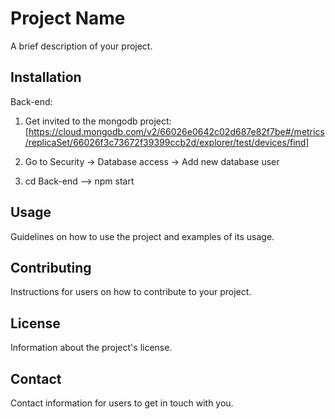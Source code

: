 # Project Name

A brief description of your project.

## Installation

Back-end: 
1. Get invited to the mongodb project: [https://cloud.mongodb.com/v2/66026e0642c02d687e82f7be#/metrics/replicaSet/66026f3c73672f39399ccb2d/explorer/test/devices/find]

2. Go to Security -> Database access -> Add new database user 
3. cd Back-end --> npm start

## Usage

Guidelines on how to use the project and examples of its usage.

## Contributing

Instructions for users on how to contribute to your project.

## License

Information about the project's license.

## Contact

Contact information for users to get in touch with you.
